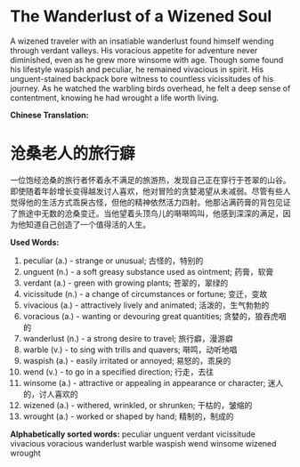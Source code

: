 

# The Wanderlust of a Wizened Soul

A wizened traveler with an insatiable wanderlust found himself wending through verdant valleys. His voracious appetite for adventure never diminished, even as he grew more winsome with age. Though some found his lifestyle waspish and peculiar, he remained vivacious in spirit. His unguent-stained backpack bore witness to countless vicissitudes of his journey. As he watched the warbling birds overhead, he felt a deep sense of contentment, knowing he had wrought a life worth living.

**Chinese Translation:**
# 沧桑老人的旅行癖

一位饱经沧桑的旅行者怀着永不满足的旅游热，发现自己正在穿行于苍翠的山谷。即使随着年龄增长变得越发讨人喜欢，他对冒险的贪婪渴望从未减弱。尽管有些人觉得他的生活方式乖戾古怪，但他的精神依然活力四射。他那沾满药膏的背包见证了旅途中无数的沧桑变迁。当他望着头顶鸟儿的啭啭鸣叫，他感到深深的满足，因为他知道自己创造了一个值得活的人生。

**Used Words:**
1. peculiar (a.) - strange or unusual; 古怪的，特别的
2. unguent (n.) - a soft greasy substance used as ointment; 药膏，软膏
3. verdant (a.) - green with growing plants; 苍翠的，翠绿的
4. vicissitude (n.) - a change of circumstances or fortune; 变迁，变故
5. vivacious (a.) - attractively lively and animated; 活泼的，生气勃勃的
6. voracious (a.) - wanting or devouring great quantities; 贪婪的，狼吞虎咽的
7. wanderlust (n.) - a strong desire to travel; 旅行癖，漫游癖
8. warble (v.) - to sing with trills and quavers; 啭鸣，动听地唱
9. waspish (a.) - easily irritated or annoyed; 易怒的，乖戾的
10. wend (v.) - to go in a specified direction; 行走，去往
11. winsome (a.) - attractive or appealing in appearance or character; 迷人的，讨人喜欢的
12. wizened (a.) - withered, wrinkled, or shrunken; 干枯的，皱缩的
13. wrought (a.) - worked or shaped by hand; 精制的，制成的

**Alphabetically sorted words:**
peculiar
unguent
verdant
vicissitude
vivacious
voracious
wanderlust
warble
waspish
wend
winsome
wizened
wrought
